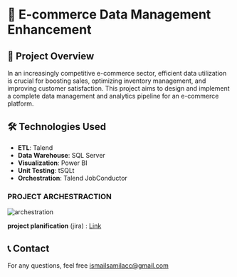 # 📌 E-commerce Data Management Enhancement  

## 🚀 Project Overview  
In an increasingly competitive e-commerce sector, efficient data utilization is crucial for boosting sales, optimizing inventory management, and improving customer satisfaction. This project aims to design and implement a complete data management and analytics pipeline for an e-commerce platform.  

## 🛠️ Technologies Used  
- **ETL**: Talend  
- **Data Warehouse**: SQL Server  
- **Visualization**: Power BI  
- **Unit Testing**: tSQLt  
- **Orchestration**: Talend JobConductor  

### PROJECT ARCHESTRACTION
![archestration](https://i.ibb.co/bMp4bvLg/IMG.png)

<span><b>project planification</b> (jira) : <a href="https://hackercrazy575-1731406675276.atlassian.net/jira/software/projects/PB/boards/6?atlOrigin=eyJpIjoiOWFkZWRiZDY3YjFlNGM4ZWE0MDg5ODJhN2Q3MjcyZjIiLCJwIjoiaiJ9">Link</a></span>
<br/>
## 📞 Contact  
For any questions, feel free
ismailsamilacc@gmail.com
